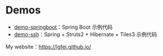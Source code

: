 # Demos
- [demo-springboot](https://github.com/lgfei/demos/tree/master/demo-springboot)：Spring Boot 示例代码
- [demo-ssh](https://github.com/lgfei/demos/tree/master/demo-ssh)：Spring + Struts2 + Hibernate + Tiles3 示例代码

My website：https://lgfei.github.io/
